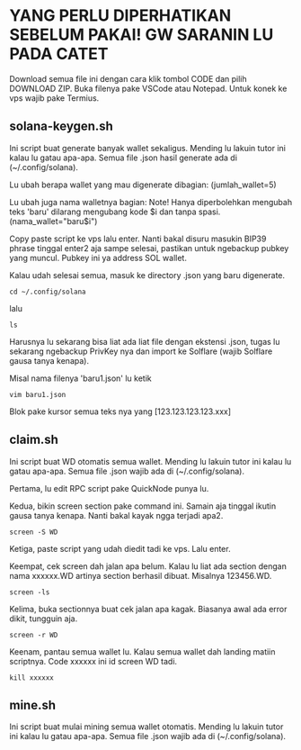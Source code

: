 # YANG PERLU DIPERHATIKAN SEBELUM PAKAI! GW SARANIN LU PADA CATET

Download semua file ini dengan cara klik tombol CODE dan pilih DOWNLOAD ZIP.
Buka filenya pake VSCode atau Notepad. Untuk konek ke vps wajib pake Termius.

## solana-keygen.sh
Ini script buat generate banyak wallet sekaligus. Mending lu lakuin tutor ini kalau lu gatau apa-apa.
Semua file .json hasil generate ada di (~/.config/solana).

Lu ubah berapa wallet yang mau digenerate dibagian:
(jumlah_wallet=5)

Lu ubah juga nama walletnya bagian: Note! Hanya diperbolehkan mengubah teks 'baru' dilarang mengubang kode $i dan tanpa spasi.
(nama_wallet="baru$i")

Copy paste script ke vps lalu enter. Nanti bakal disuru masukin BIP39 phrase tinggal enter2 aja sampe selesai, pastikan untuk ngebackup pubkey yang muncul. Pubkey ini ya address SOL wallet.

Kalau udah selesai semua, masuk ke directory .json yang baru digenerate.
```
cd ~/.config/solana
```

lalu
```
ls
```

Harusnya lu sekarang bisa liat ada liat file dengan ekstensi .json, tugas lu sekarang ngebackup PrivKey nya dan import ke Solflare (wajib Solflare gausa tanya kenapa).

Misal nama filenya 'baru1.json' lu ketik
```
vim baru1.json
```

Blok pake kursor semua teks nya yang [123.123.123.123.xxx]

## claim.sh
Ini script buat WD otomatis semua wallet. Mending lu lakuin tutor ini kalau lu gatau apa-apa.
Semua file .json wajib ada di (~/.config/solana).

Pertama, lu edit RPC script pake QuickNode punya lu.

Kedua, bikin screen section pake command ini. Samain aja tinggal ikutin gausa tanya kenapa. Nanti bakal kayak ngga terjadi apa2.
```
screen -S WD
```

Ketiga, paste script yang udah diedit tadi ke vps. Lalu enter.

Keempat, cek screen dah jalan apa belum. Kalau lu liat ada section dengan nama xxxxxx.WD artinya section berhasil dibuat. Misalnya 123456.WD.
```
screen -ls
```

Kelima, buka sectionnya buat cek jalan apa kagak. Biasanya awal ada error dikit, tungguin aja.
```
screen -r WD
```

Keenam, pantau semua wallet lu. Kalau semua wallet dah landing matiin scriptnya. Code xxxxxx ini id screen WD tadi.
```
kill xxxxxx
```
## mine.sh
Ini script buat mulai mining semua wallet otomatis. Mending lu lakuin tutor ini kalau lu gatau apa-apa.
Semua file .json wajib ada di (~/.config/solana).
